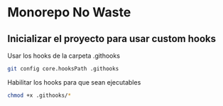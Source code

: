 # Monorepo No Waste

## Inicializar el proyecto para usar custom hooks

Usar los hooks de la carpeta .githooks
```bash
git config core.hooksPath .githooks
```

Habilitar los hooks para que sean ejecutables
```bash
chmod +x .githooks/*
```
